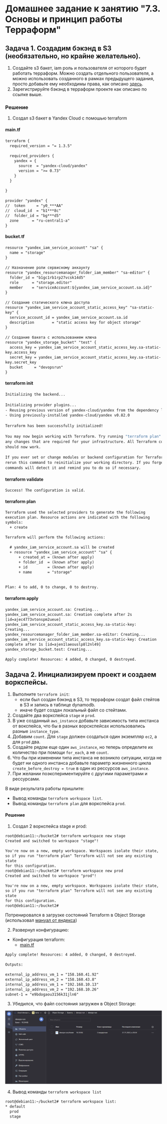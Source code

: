 # Домашнее задание к занятию "7.3. Основы и принцип работы Терраформ"

## Задача 1. Создадим бэкэнд в S3 (необязательно, но крайне желательно).

1. Создайте s3 бакет, iam роль и пользователя от которого будет работать терраформ. Можно создать отдельного пользователя,
а можно использовать созданного в рамках предыдущего задания, просто добавьте ему необходимы права, как описано 
[здесь](https://www.terraform.io/docs/backends/types/s3.html).
1. Зарегистрируйте бэкэнд в терраформ проекте как описано по ссылке выше. 

### Решение
1. Создал s3 бакет в Yandex Cloud c помошью terraform

#### main.tf     
```
terraform {
  required_version = "= 1.3.5"

  required_providers {
    yandex = {
      source  = "yandex-cloud/yandex"
      version = ">= 0.73"
    }
  }

}

provider "yandex" {
//  token     = "y0_***AA"
//  cloud_id  = "b1***8c"
//  folder_id = "bg***d5"
  zone      = "ru-central1-a"
}

```

#### bucket.tf
```
resource "yandex_iam_service_account" "sa" {
  name = "storage"
}

// Назначение роли сервисному аккаунту
resource "yandex_resourcemanager_folder_iam_member" "sa-editor" {
  folder_id = "b1gc1rb1rp27vcsk14d5"
  role      = "storage.editor"
  member    = "serviceAccount:${yandex_iam_service_account.sa.id}"
}

// Создание статического ключа доступа
resource "yandex_iam_service_account_static_access_key" "sa-static-key" {
  service_account_id = yandex_iam_service_account.sa.id
  description        = "static access key for object storage"
}

// Создание бакета с использованием ключа
resource "yandex_storage_bucket" "test" {
  access_key = yandex_iam_service_account_static_access_key.sa-static-key.access_key
  secret_key = yandex_iam_service_account_static_access_key.sa-static-key.secret_key
  bucket     = "devopsrun"
}

```
#### terraform init
```bash
Initializing the backend...

Initializing provider plugins...
- Reusing previous version of yandex-cloud/yandex from the dependency lock file
- Using previously-installed yandex-cloud/yandex v0.82.0

Terraform has been successfully initialized!

You may now begin working with Terraform. Try running "terraform plan" to see
any changes that are required for your infrastructure. All Terraform commands
should now work.

If you ever set or change modules or backend configuration for Terraform,
rerun this command to reinitialize your working directory. If you forget, other
commands will detect it and remind you to do so if necessary.

```

#### terraform validate
```
Success! The configuration is valid.
```
#### terraform plan
```
Terraform used the selected providers to generate the following execution plan. Resource actions are indicated with the following symbols:
  + create

Terraform will perform the following actions:

  # yandex_iam_service_account.sa will be created
  + resource "yandex_iam_service_account" "sa" {
      + created_at = (known after apply)
      + folder_id  = (known after apply)
      + id         = (known after apply)
      + name       = "storage"


Plan: 4 to add, 0 to change, 0 to destroy.

```
#### terraform apply
```
yandex_iam_service_account.sa: Creating...
yandex_iam_service_account.sa: Creation complete after 2s [id=ajec4773vtonspm2ueue]
yandex_iam_service_account_static_access_key.sa-static-key: Creating...
yandex_resourcemanager_folder_iam_member.sa-editor: Creating...
yandex_iam_service_account_static_access_key.sa-static-key: Creation complete after 1s [id=ajen1laeouslp8l2nl49]
yandex_storage_bucket.test: Creating...

Apply complete! Resources: 4 added, 0 changed, 0 destroyed.

```
## Задача 2. Инициализируем проект и создаем воркспейсы. 

1. Выполните `terraform init`:
    * если был создан бэкэнд в S3, то терраформ создат файл стейтов в S3 и запись в таблице 
dynamodb.
    * иначе будет создан локальный файл со стейтами.  
1. Создайте два воркспейса `stage` и `prod`.
1. В уже созданный `aws_instance` добавьте зависимость типа инстанса от вокспейса, что бы в разных ворскспейсах 
использовались разные `instance_type`.
1. Добавим `count`. Для `stage` должен создаться один экземпляр `ec2`, а для `prod` два. 
1. Создайте рядом еще один `aws_instance`, но теперь определите их количество при помощи `for_each`, а не `count`.
1. Что бы при изменении типа инстанса не возникло ситуации, когда не будет ни одного инстанса добавьте параметр
жизненного цикла `create_before_destroy = true` в один из рессурсов `aws_instance`.
1. При желании поэкспериментируйте с другими параметрами и рессурсами.

В виде результата работы пришлите:
* Вывод команды `terraform workspace list`.
* Вывод команды `terraform plan` для воркспейса `prod`.  

#### Решение
1. Создал 2 воркспейса stage и prod:
```
root@debian11:~/bucket2# terraform workspace new stage
Created and switched to workspace "stage"!

You're now on a new, empty workspace. Workspaces isolate their state,
so if you run "terraform plan" Terraform will not see any existing state
for this configuration.
root@debian11:~/bucket2# terraform workspace new prod
Created and switched to workspace "prod"!

You're now on a new, empty workspace. Workspaces isolate their state,
so if you run "terraform plan" Terraform will not see any existing state
for this configuration.
root@debian11:~/bucket2#

```
Потренировался в загрузке состояний Terraform в Object Storage (использовал [мануал от яндекса](https://cloud.yandex.ru/docs/tutorials/infrastructure-management/terraform-state-storage#configure-terraform))

2. Развернул конфигурацию:  

- Конфигурация terraform:
  - [main.tf](src/main.tf)
```
Apply complete! Resources: 4 added, 0 changed, 0 destroyed.

Outputs:

external_ip_address_vm_1 = "158.160.41.92"
external_ip_address_vm_2 = "158.160.43.8"
internal_ip_address_vm_1 = "192.168.10.13"
internal_ip_address_vm_2 = "192.168.10.26"
subnet-1 = "e9bdogaou3156k31jln6"

```

3. Убедился, что файл состояния загружен в Object Storage:

![файл состояния](src/Screenshot_7.png)

4. Вывод команды `terraform workspace list`     
```
root@debian11:~/bucket2# terraform workspace list:
* default
  prod
  stage
```
